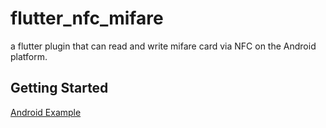 # flutter_nfc_mifare

a flutter plugin that can read and write mifare card via NFC on the Android platform.

## Getting Started

[Android Example](https://github.com/aruis/flutter_nfc_mifare/tree/master/example/android)
